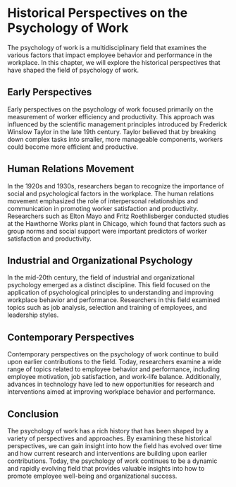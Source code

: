 Historical Perspectives on the Psychology of Work
====================================================================================================

The psychology of work is a multidisciplinary field that examines the various factors that impact employee behavior and performance in the workplace. In this chapter, we will explore the historical perspectives that have shaped the field of psychology of work.

Early Perspectives
------------------

Early perspectives on the psychology of work focused primarily on the measurement of worker efficiency and productivity. This approach was influenced by the scientific management principles introduced by Frederick Winslow Taylor in the late 19th century. Taylor believed that by breaking down complex tasks into smaller, more manageable components, workers could become more efficient and productive.

Human Relations Movement
------------------------

In the 1920s and 1930s, researchers began to recognize the importance of social and psychological factors in the workplace. The human relations movement emphasized the role of interpersonal relationships and communication in promoting worker satisfaction and productivity. Researchers such as Elton Mayo and Fritz Roethlisberger conducted studies at the Hawthorne Works plant in Chicago, which found that factors such as group norms and social support were important predictors of worker satisfaction and productivity.

Industrial and Organizational Psychology
----------------------------------------

In the mid-20th century, the field of industrial and organizational psychology emerged as a distinct discipline. This field focused on the application of psychological principles to understanding and improving workplace behavior and performance. Researchers in this field examined topics such as job analysis, selection and training of employees, and leadership styles.

Contemporary Perspectives
-------------------------

Contemporary perspectives on the psychology of work continue to build upon earlier contributions to the field. Today, researchers examine a wide range of topics related to employee behavior and performance, including employee motivation, job satisfaction, and work-life balance. Additionally, advances in technology have led to new opportunities for research and interventions aimed at improving workplace behavior and performance.

Conclusion
----------

The psychology of work has a rich history that has been shaped by a variety of perspectives and approaches. By examining these historical perspectives, we can gain insight into how the field has evolved over time and how current research and interventions are building upon earlier contributions. Today, the psychology of work continues to be a dynamic and rapidly evolving field that provides valuable insights into how to promote employee well-being and organizational success.
